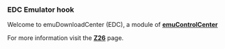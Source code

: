 ### EDC Emulator hook

Welcome to emuDownloadCenter (EDC), a module of [**emuControlCenter**](https://github.com/PhoenixInteractiveNL/emuControlCenter/wiki/)

For more information visit the [**Z26**](https://github.com/PhoenixInteractiveNL/edc-masterhook/wiki/Emulator-z26#menu) page.
